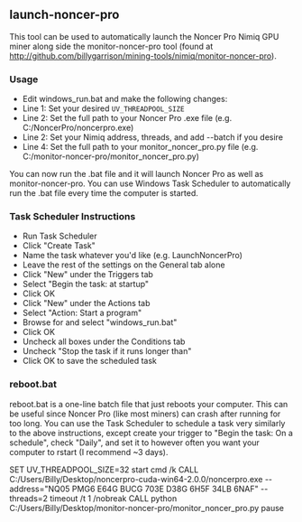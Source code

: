 ## launch-noncer-pro
This tool can be used to automatically launch the Noncer Pro Nimiq GPU miner along side the monitor-noncer-pro tool (found at http://github.com/billygarrison/mining-tools/nimiq/monitor-noncer-pro).

### Usage
- Edit windows_run.bat and make the following changes:
- Line 1: Set your desired `UV_THREADPOOL_SIZE`
- Line 2: Set the full path to your Noncer Pro .exe file (e.g. C:/NoncerPro/noncerpro.exe)
- Line 2: Set your Nimiq address, threads, and add --batch if you desire
- Line 4: Set the full path to your monitor_noncer_pro.py file (e.g. C:/monitor-noncer-pro/monitor_noncer_pro.py)

You can now run the .bat file and it will launch Noncer Pro as well as monitor-noncer-pro. You can use Windows Task Scheduler to automatically run the .bat file every time the computer is started.

### Task Scheduler Instructions
- Run Task Scheduler
- Click "Create Task"
- Name the task whatever you'd like (e.g. LaunchNoncerPro)
- Leave the rest of the settings on the General tab alone
- Click "New" under the Triggers tab
- Select "Begin the task: at startup"
- Click OK
- Click "New" under the Actions tab
- Select "Action: Start a program"
- Browse for and select "windows_run.bat"
- Click OK
- Uncheck all boxes under the Conditions tab
- Uncheck "Stop the task if it runs longer than"
- Click OK to save the scheduled task

### reboot.bat
reboot.bat is a one-line batch file that just reboots your computer. This can be useful since Noncer Pro (like most miners) can crash after running for too long. You can use the Task Scheduler to schedule a task very similarly to the above instructions, except create your trigger to "Begin the task: On a schedule", check "Daily", and set it to however often you want your computer to rstart (I recommend ~3 days).

SET UV_THREADPOOL_SIZE=32
start cmd /k CALL C:/Users/Billy/Desktop/noncerpro-cuda-win64-2.0.0/noncerpro.exe --address="NQ05 PMG6 E64G BUCG 703E D38G 6H5F 34LB 6NAF" --threads=2
timeout /t 1 /nobreak
CALL python C:/Users/Billy/Desktop/monitor-noncer-pro/monitor_noncer_pro.py
pause
